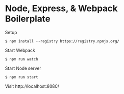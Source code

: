 # Node, Express, & Webpack Boilerplate

Setup
```
$ npm install --registry https://registry.npmjs.org/
```

Start Webpack
```
$ npm run watch
```

Start Node server
```
$ npm run start
```

Visit http://localhost:8080/
